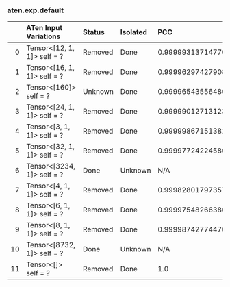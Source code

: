 ### aten.exp.default
|    | ATen Input Variations       | Status   | Isolated   | PCC                | Host   |
|---:|:----------------------------|:---------|:-----------|:-------------------|:-------|
|  0 | Tensor<[12, 1, 1]> self = ? | Removed  | Done       | 0.9999931371477025 | 0      |
|  1 | Tensor<[16, 1, 1]> self = ? | Removed  | Done       | 0.9999629742790814 | 0      |
|  2 | Tensor<[160]> self = ?      | Unknown  | Done       | 0.9999654355648065 | 0      |
|  3 | Tensor<[24, 1, 1]> self = ? | Removed  | Done       | 0.9999901271312371 | 0      |
|  4 | Tensor<[3, 1, 1]> self = ?  | Removed  | Done       | 0.9999986715138192 | 0      |
|  5 | Tensor<[32, 1, 1]> self = ? | Removed  | Done       | 0.9999772422458006 | 0      |
|  6 | Tensor<[3234, 1]> self = ?  | Done     | Unknown    | N/A                | N/A    |
|  7 | Tensor<[4, 1, 1]> self = ?  | Removed  | Done       | 0.9998280179735768 | 0      |
|  8 | Tensor<[6, 1, 1]> self = ?  | Removed  | Done       | 0.9999754826638629 | 0      |
|  9 | Tensor<[8, 1, 1]> self = ?  | Removed  | Done       | 0.9999874277447066 | 0      |
| 10 | Tensor<[8732, 1]> self = ?  | Done     | Unknown    | N/A                | N/A    |
| 11 | Tensor<[]> self = ?         | Removed  | Done       | 1.0                | 0      |

